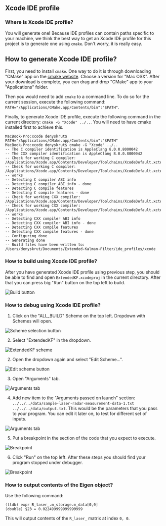 ## Xcode IDE profile

### Where is Xcode IDE profile?

You will generate one! Because IDE profiles can contain paths specific to your machine, we think the best way to get an Xcode IDE profile for this project is to generate one using `cmake`. Don't worry, it is really easy.

## How to generate Xcode IDE profile?

First, you need to install `cmake`. One way to do it is through downloading "CMake" app on the [cmake website](https://cmake.org/download/). Choose a version for "Mac OSX". After your download is complete, you can drag and drop "CMake" app to your "Applications" folder.

Then you would need to add `cmake` to a command line. To do so for the current session, execute the following command: `PATH="/Applications/CMake.app/Contents/bin":"$PATH"`.

Finally, to generate Xcode IDE profile, execute the following command in the current directory: `cmake -G "Xcode" ../..`. You will need to have cmake installed first to achieve this.

```
MacBook-Pro:xcode denyskrut$ PATH="/Applications/CMake.app/Contents/bin":"$PATH"
MacBook-Pro:xcode denyskrut$ cmake -G "Xcode" ../..
-- The C compiler identification is AppleClang 8.0.0.8000042
-- The CXX compiler identification is AppleClang 8.0.0.8000042
-- Check for working C compiler: /Applications/Xcode.app/Contents/Developer/Toolchains/XcodeDefault.xctoolchain/usr/bin/clang
-- Check for working C compiler: /Applications/Xcode.app/Contents/Developer/Toolchains/XcodeDefault.xctoolchain/usr/bin/clang -- works
-- Detecting C compiler ABI info
-- Detecting C compiler ABI info - done
-- Detecting C compile features
-- Detecting C compile features - done
-- Check for working CXX compiler: /Applications/Xcode.app/Contents/Developer/Toolchains/XcodeDefault.xctoolchain/usr/bin/clang++
-- Check for working CXX compiler: /Applications/Xcode.app/Contents/Developer/Toolchains/XcodeDefault.xctoolchain/usr/bin/clang++ -- works
-- Detecting CXX compiler ABI info
-- Detecting CXX compiler ABI info - done
-- Detecting CXX compile features
-- Detecting CXX compile features - done
-- Configuring done
-- Generating done
-- Build files have been written to: /Users/denyskrut/Documents/Extended-Kalman-Filter/ide_profiles/xcode
```

### How to build using Xcode IDE profile?

After you have generated Xcode IDE profile using previous step, you should be able to find and open `ExtendedKF.xcodeproj` in the current directory. After that you can press big "Run" button on the top left to build.

![Build button](images/build_button.png)

### How to debug using Xcode IDE profile?

1. Click on the "ALL_BUILD" Scheme on the top left. Dropdown with Schemes will open.

![Scheme selection button](images/schemes_location.png)

2. Select "ExtendedKF" in the dropdown.

![ExtendedKF scheme](images/scheme_selection.png)

2. Open the dropdown again and select "Edit Scheme...".

![Edit scheme button](images/edit_scheme.png)

3. Open "Arguments" tab.

![Arguments tab](images/arguments_tab.png)

4. Add new item to the "Arguments passed on launch" section: `../../../data/sample-laser-radar-measurement-data-1.txt ../../../data/output.txt`. This would be the parameters that you pass to your program. You can edit it later on, to test for different set of inputs.

![Arguments tab](images/arguments_selection.png)

5. Put a breakpoint in the section of the code that you expect to execute.

![Breakpoint](images/breakpoint.png)

6. Click "Run" on the top left. After these steps you should find your program stopped under debugger.

![Breakpoint](images/at_breakpoint.png)

### How to output contents of the Eigen object?

Use the following command:

```
(lldb) expr R_laser_.m_storage.m_data[0,0]
(double) $23 = 0.022499999999999999
```

This will output contents of the `R_laser_` matrix at index `0, 0`.
